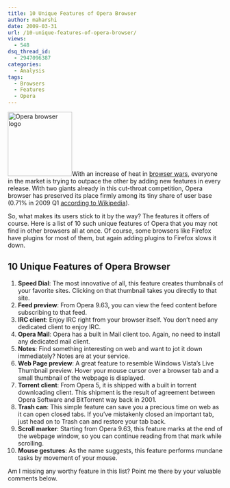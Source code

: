 ```yaml
---
title: 10 Unique Features of Opera Browser
author: maharshi
date: 2009-03-31
url: /10-unique-features-of-opera-browser/
views:
  - 548
dsq_thread_id:
  - 2947096387
categories:
  - Analysis
tags:
  - Browsers
  - Features
  - Opera
---
```

<img class="size-full wp-image-4803 alignright" alt="Opera browser logo" src="http://cdn.devilsworkshop.org/files/2009/03/opera_browser.jpg" width="150" height="150" />With an increase of heat in <a href="http://en.wikipedia.org/wiki/Browser_wars" onclick="_gaq.push(['_trackEvent', 'outbound-article', 'http://en.wikipedia.org/wiki/Browser_wars', 'browser wars']);" >browser wars</a>, everyone in the market is trying to outpace the other by adding new features in every release. With two giants already in this cut-throat competition, Opera browser has preserved its place firmly among its tiny share of user base (0.71% in 2009 Q1 <a href="http://en.wikipedia.org/wiki/Usage_share_of_web_browsers" onclick="_gaq.push(['_trackEvent', 'outbound-article', 'http://en.wikipedia.org/wiki/Usage_share_of_web_browsers', 'according to Wikipedia']);" >according to Wikipedia</a>).

So, what makes its users stick to it by the way? The features it offers of course. Here is a list of 10 such unique features of Opera that you may not find in other browsers all at once. Of course, some browsers like Firefox have plugins for most of them, but again adding plugins to Firefox slows it down.

## 10 Unique Features of Opera Browser

  1. **Speed Dial**: The most innovative of all, this feature creates thumbnails of your favorite sites. Clicking on that thumbnail takes you directly to that site.
  2. **Feed preview**: From Opera 9.63, you can view the feed content before subscribing to that feed.
  3. **IRC client**: Enjoy IRC right from your browser itself. You don&#8217;t need any dedicated client to enjoy IRC.
  4. **Opera Mail**: Opera has a built in Mail client too. Again, no need to install any dedicated mail client.
  5. **Notes**: Find something interesting on web and want to jot it down immediately? Notes are at your service.
  6. **Web Page preview**: A great feature to resemble Windows Vista&#8217;s Live Thumbnail preview. Hover your mouse cursor over a browser tab and a small thumbnail of the webpage is displayed.
  7. **Torrent client**: From Opera 5, it is shipped with a built in torrent downloading client. This shipment is the result of agreement between Opera Software and BitTorrent way back in 2001.
  8. **Trash can**: This simple feature can save you a precious time on web as it can open closed tabs. If you&#8217;ve mistakenly closed an important tab, just head on to Trash can and restore your tab back.
  9. **Scroll marker**: Starting from Opera 9.63, this feature marks at the end of the webpage window, so you can continue reading from that mark while scrolling.
 10. **Mouse gestures**: As the name suggests, this feature performs mundane tasks by movement of your mouse.

Am I missing any worthy feature in this list? Point me there by your valuable comments below.

